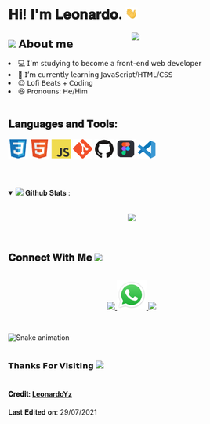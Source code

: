 <h1> 𝐇𝐢! 𝐈'𝐦 𝐋𝐞𝐨𝐧𝐚𝐫𝐝𝐨. <img src="https://github.com/LeonardoYz/LeonardoYz/blob/main/assets/Hi.gif" width="25"></h1>
<img align="right" width="50%" src="https://cdn.dribbble.com/users/220167/screenshots/2373375/resp_dribbble.gif">

<h2> <img src="https://emoji.gg/assets/emoji/7279-vibecat.gif" width="24"/> 𝗔𝗯𝗼𝘂𝘁 𝗺𝗲 </h2>

<li> 💻 𝖨'𝗆 𝗌𝗍𝗎𝖽𝗒𝗂𝗇𝗀 𝗍𝗈 𝖻𝖾𝖼𝗈𝗆𝖾 𝖺 𝖿𝗋𝗈𝗇𝗍-𝖾𝗇𝖽 𝗐𝖾𝖻 𝖽𝖾𝗏𝖾𝗅𝗈𝗉𝖾𝗋 </li>
<li> 🧠 𝖨’𝗆 𝖼𝗎𝗋𝗋𝖾𝗇𝗍𝗅𝗒 𝗅𝖾𝖺𝗋𝗇𝗂𝗇𝗀 𝖩𝖺𝗏𝖺𝖲𝖼𝗋𝗂𝗉𝗍/𝖧𝖳𝖬𝖫/𝖢𝖲𝖲 </li>
<li> 😍 𝖫𝗈𝖿𝗂 𝖡𝖾𝖺𝗍𝗌 + 𝖢𝗈𝖽𝗂𝗇𝗀 </li>
<li> 😆 𝖯𝗋𝗈𝗇𝗈𝗎𝗇𝗌: 𝖧𝖾/Him </li>

<br/>
<h2>𝐋𝐚𝐧𝐠𝐮𝐚𝐠𝐞𝐬 𝐚𝐧𝐝 𝐓𝐨𝐨𝐥𝐬:</h2>
<code><img width="40" src="https://github.com/LeonardoYz/LeonardoYz/blob/main/assets/CSS.svg"></code>
<code><img width="40" src="https://github.com/LeonardoYz/LeonardoYz/blob/main/assets/HTML.svg"></code>
<code><img width="40" src="https://github.com/LeonardoYz/LeonardoYz/blob/main/assets/JS.svg"></code>
<code><img width="40" src="https://github.com/LeonardoYz/LeonardoYz/blob/main/assets/git.svg"></code>
<code><img width="40" src="https://github.com/LeonardoYz/LeonardoYz/blob/main/assets/github.svg"></code>
<code><img width="40" src="https://github.com/LeonardoYz/LeonardoYz/blob/main/assets/Figma.png"></code>
<code><img width="37" src="https://github.com/LeonardoYz/LeonardoYz/blob/main/assets/vsCode.svg"></code>

<br/>
<br/>

#

<details open="">
<summary>
  <img src="https://media.giphy.com/media/cj87CxfRtrUifF3Ryk/giphy.gif" height="25">
  <span> 𝐆𝐢𝐭𝐡𝐮𝐛 𝐒𝐭𝐚𝐭𝐬 : </span>
</summary>
<br>

<p align="center">
  <a href="https://github.com/LeonardoYz" target="_blank">
    <img align="center" src="https://github-readme-stats.vercel.app/api?username=LeonardoYz&theme=react&show_icons=true">
  </a>
</p>
</details>
<br>

<h2>
  𝐂𝐨𝐧𝐧𝐞𝐜𝐭 𝐖𝐢𝐭𝐡 𝐌𝐞
  <a target="_blank">
    <img src="https://media.tenor.com/images/22f42c11b612b041b4038573dca18a2d/tenor.gif" height="25px" style="max-width:100%;">
  </a>
</h2>

<p align="center">
  <br>
  <a href="mailto: leoyzquierdo@gmail.com" target="_blank">
    <code><img width="52" src="https://image.flaticon.com/icons/png/512/281/281769.png"/></code>
  </a>
  <a href="https://api.whatsapp.com/send?phone=5511994361385&text=Hi!" target="_blank">
    <code><img width="60" src="https://github.com/LeonardoYz/LeonardoYz/blob/main/assets/WhatsApp.svg.png"/></code>
  </a>
   <a href="https://t.me/LeoYzquierdo" target="_blank">
    <code><img width="53" src="https://upload.wikimedia.org/wikipedia/commons/thumb/8/82/Telegram_logo.svg/768px-Telegram_logo.svg.png"/></code>
  </a>
</p>
<br/>


  ![Snake animation](https://github.com/LeonardoYz/LeonardoYz/blob/output/github-contribution-grid-snake.svg)

#

<h3>𝗧𝗵𝗮𝗻𝗸𝘀 𝗙𝗼𝗿 𝗩𝗶𝘀𝗶𝘁𝗶𝗻𝗴 <img height="40" src="https://emoji.gg/assets/emoji/7333-parrotdance.gif"> </h3>

#

<h4>𝐂𝐫𝐞𝐝𝐢𝐭: <a href="https://github.com/LeonardoYz">LeonardoYz</a></h4>
<p> 𝐋𝐚𝐬𝐭 𝐄𝐝𝐢𝐭𝐞𝐝 𝐨𝐧: 29/07/2021 </p>
